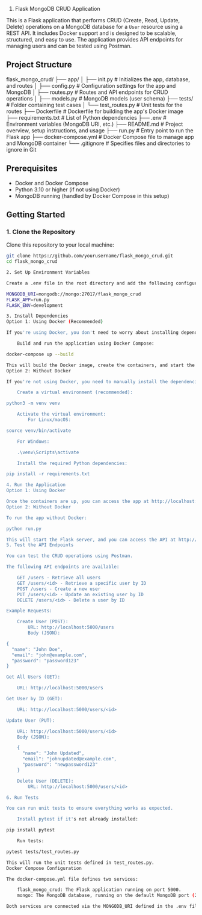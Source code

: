 1. Flask MongoDB CRUD Application

This is a Flask application that performs CRUD (Create, Read, Update, Delete) operations on a MongoDB database for a `User` resource using a REST API. It includes Docker support and is designed to be scalable, structured, and easy to use. The application provides API endpoints for managing users and can be tested using Postman.

## Project Structure

flask_mongo_crud/ ├── app/ │ ├── init.py # Initializes the app, database, and routes │ ├── config.py # Configuration settings for the app and MongoDB │ ├── routes.py # Routes and API endpoints for CRUD operations │ ├── models.py # MongoDB models (user schema) ├── tests/ # Folder containing test cases │ └── test_routes.py # Unit tests for the routes ├── Dockerfile # Dockerfile for building the app's Docker image ├── requirements.txt # List of Python dependencies ├── .env # Environment variables (MongoDB URI, etc.) ├── README.md # Project overview, setup instructions, and usage ├── run.py # Entry point to run the Flask app ├── docker-compose.yml # Docker Compose file to manage app and MongoDB container └── .gitignore # Specifies files and directories to ignore in Git


## Prerequisites

- Docker and Docker Compose
- Python 3.10 or higher (if not using Docker)
- MongoDB running (handled by Docker Compose in this setup)

## Getting Started

### 1. Clone the Repository

Clone this repository to your local machine:

```bash
git clone https://github.com/yourusername/flask_mongo_crud.git
cd flask_mongo_crud

2. Set Up Environment Variables

Create a .env file in the root directory and add the following configuration (you can replace with your MongoDB URI if not using Docker):

MONGODB_URI=mongodb://mongo:27017/flask_mongo_crud
FLASK_APP=run.py
FLASK_ENV=development

3. Install Dependencies
Option 1: Using Docker (Recommended)

If you're using Docker, you don't need to worry about installing dependencies manually. Docker Compose will handle this for you.

    Build and run the application using Docker Compose:

docker-compose up --build

This will build the Docker image, create the containers, and start the Flask app along with the MongoDB service.
Option 2: Without Docker

If you're not using Docker, you need to manually install the dependencies:

    Create a virtual environment (recommended):

python3 -m venv venv

    Activate the virtual environment:
        For Linux/macOS:

source venv/bin/activate

    For Windows:

    .\venv\Scripts\activate

    Install the required Python dependencies:

pip install -r requirements.txt

4. Run the Application
Option 1: Using Docker

Once the containers are up, you can access the app at http://localhost:5000. Docker will manage everything for you.
Option 2: Without Docker

To run the app without Docker:

python run.py

This will start the Flask server, and you can access the API at http://localhost:5000.
5. Test the API Endpoints

You can test the CRUD operations using Postman.

The following API endpoints are available:

    GET /users - Retrieve all users
    GET /users/<id> - Retrieve a specific user by ID
    POST /users - Create a new user
    PUT /users/<id> - Update an existing user by ID
    DELETE /users/<id> - Delete a user by ID

Example Requests:

    Create User (POST):
        URL: http://localhost:5000/users
        Body (JSON):

{
  "name": "John Doe",
  "email": "john@example.com",
  "password": "password123"
}

Get All Users (GET):

    URL: http://localhost:5000/users

Get User by ID (GET):

    URL: http://localhost:5000/users/<id>

Update User (PUT):

    URL: http://localhost:5000/users/<id>
    Body (JSON):

    {
      "name": "John Updated",
      "email": "johnupdated@example.com",
      "password": "newpassword123"
    }

    Delete User (DELETE):
        URL: http://localhost:5000/users/<id>

6. Run Tests

You can run unit tests to ensure everything works as expected.

    Install pytest if it's not already installed:

pip install pytest

    Run tests:

pytest tests/test_routes.py

This will run the unit tests defined in test_routes.py.
Docker Compose Configuration

The docker-compose.yml file defines two services:

    flask_mongo_crud: The Flask application running on port 5000.
    mongo: The MongoDB database, running on the default MongoDB port (27017).

Both services are connected via the MONGODB_URI defined in the .env file.